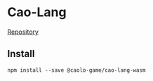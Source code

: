 # Cao-Lang

[Repository](https://github.com/caolo-game/cao-lang)

## Install 

```
npm install --save @caolo-game/cao-lang-wasm
```
